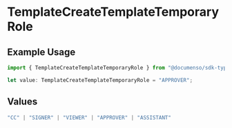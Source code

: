 # TemplateCreateTemplateTemporaryRole

## Example Usage

```typescript
import { TemplateCreateTemplateTemporaryRole } from "@documenso/sdk-typescript/models/operations";

let value: TemplateCreateTemplateTemporaryRole = "APPROVER";
```

## Values

```typescript
"CC" | "SIGNER" | "VIEWER" | "APPROVER" | "ASSISTANT"
```